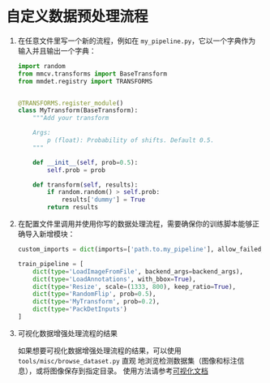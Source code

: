 # 自定义数据预处理流程

1. 在任意文件里写一个新的流程，例如在 `my_pipeline.py`，它以一个字典作为输入并且输出一个字典：

   ```python
   import random
   from mmcv.transforms import BaseTransform
   from mmdet.registry import TRANSFORMS


   @TRANSFORMS.register_module()
   class MyTransform(BaseTransform):
       """Add your transform

       Args:
           p (float): Probability of shifts. Default 0.5.
       """

       def __init__(self, prob=0.5):
           self.prob = prob

       def transform(self, results):
           if random.random() > self.prob:
               results['dummy'] = True
           return results
   ```

2. 在配置文件里调用并使用你写的数据处理流程，需要确保你的训练脚本能够正确导入新增模块：

   ```python
   custom_imports = dict(imports=['path.to.my_pipeline'], allow_failed_imports=False)

   train_pipeline = [
       dict(type='LoadImageFromFile', backend_args=backend_args),
       dict(type='LoadAnnotations', with_bbox=True),
       dict(type='Resize', scale=(1333, 800), keep_ratio=True),
       dict(type='RandomFlip', prob=0.5),
       dict(type='MyTransform', prob=0.2),
       dict(type='PackDetInputs')
   ]
   ```

3. 可视化数据增强处理流程的结果

   如果想要可视化数据增强处理流程的结果，可以使用 `tools/misc/browse_dataset.py` 直观
   地浏览检测数据集（图像和标注信息），或将图像保存到指定目录。
   使用方法请参考[可视化文档](../user_guides/visualization.md)
